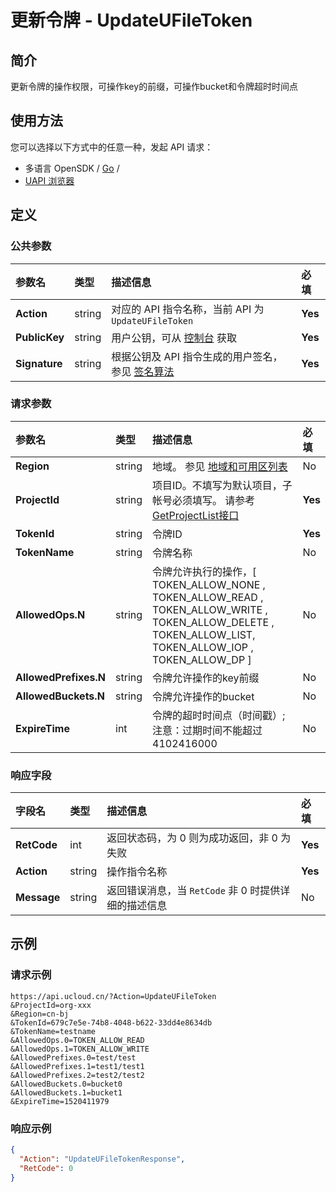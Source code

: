 # 更新令牌 - UpdateUFileToken

## 简介

更新令牌的操作权限，可操作key的前缀，可操作bucket和令牌超时时间点






## 使用方法

您可以选择以下方式中的任意一种，发起 API 请求：
- 多语言 OpenSDK / [Go](https://github.com/ucloud/ucloud-sdk-go) /
- [UAPI 浏览器](https://console.ucloud.cn/uapi/detail?id=UpdateUFileToken)


## 定义

### 公共参数

| 参数名 | 类型 | 描述信息 | 必填 |
|:---|:---|:---|:---|
| **Action**     | string  | 对应的 API 指令名称，当前 API 为 `UpdateUFileToken`                        | **Yes** |
| **PublicKey**  | string  | 用户公钥，可从 [控制台](https://console.ucloud.cn/uapi/apikey) 获取                                             | **Yes** |
| **Signature**  | string  | 根据公钥及 API 指令生成的用户签名，参见 [签名算法](api/summary/signature.md)  | **Yes** |

### 请求参数

| 参数名 | 类型 | 描述信息 | 必填 |
|:---|:---|:---|:---|
| **Region** | string | 地域。 参见 [地域和可用区列表](api/summary/regionlist) |No|
| **ProjectId** | string | 项目ID。不填写为默认项目，子帐号必须填写。 请参考[GetProjectList接口](api/summary/get_project_list) |**Yes**|
| **TokenId** | string | 令牌ID |**Yes**|
| **TokenName** | string | 令牌名称 |No|
| **AllowedOps.N** | string | 令牌允许执行的操作，[ TOKEN_ALLOW_NONE , TOKEN_ALLOW_READ , TOKEN_ALLOW_WRITE , TOKEN_ALLOW_DELETE , TOKEN_ALLOW_LIST, TOKEN_ALLOW_IOP , TOKEN_ALLOW_DP ] |No|
| **AllowedPrefixes.N** | string | 令牌允许操作的key前缀 |No|
| **AllowedBuckets.N** | string | 令牌允许操作的bucket |No|
| **ExpireTime** | int | 令牌的超时时间点（时间戳）;注意：过期时间不能超过 4102416000 |No|

### 响应字段

| 字段名 | 类型 | 描述信息 | 必填 |
|:---|:---|:---|:---|
| **RetCode** | int | 返回状态码，为 0 则为成功返回，非 0 为失败 |**Yes**|
| **Action** | string | 操作指令名称 |**Yes**|
| **Message** | string | 返回错误消息，当 `RetCode` 非 0 时提供详细的描述信息 |No|




## 示例

### 请求示例
    
```
https://api.ucloud.cn/?Action=UpdateUFileToken
&ProjectId=org-xxx
&Region=cn-bj
&TokenId=679c7e5e-74b8-4048-b622-33dd4e8634db
&TokenName=testname
&AllowedOps.0=TOKEN_ALLOW_READ 
&AllowedOps.1=TOKEN_ALLOW_WRITE
&AllowedPrefixes.0=test/test
&AllowedPrefixes.1=test1/test1
&AllowedPrefixes.2=test2/test2
&AllowedBuckets.0=bucket0
&AllowedBuckets.1=bucket1
&ExpireTime=1520411979
```

### 响应示例
    
```json
{
  "Action": "UpdateUFileTokenResponse",
  "RetCode": 0
}
```





